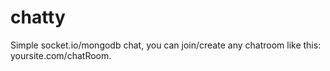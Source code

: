 # chatty
Simple socket.io/mongodb chat, you can join/create any chatroom like this: yoursite.com/chatRoom.
